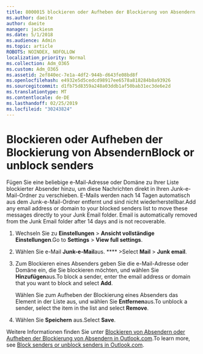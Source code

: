 ```yaml
---
title: 8000015 blockieren oder Aufheben der Blockierung von Absendern
ms.author: daeite
author: daeite
manager: jackiesm
ms.date: 5/1/2018
ms.audience: Admin
ms.topic: article
ROBOTS: NOINDEX, NOFOLLOW
localization_priority: Normal
ms.collection: Adm_O365
ms.custom: Adm_O365
ms.assetid: 2ef840ec-7e1a-4df2-944b-d643fe08bd8f
ms.openlocfilehash: e4932e5d5cedcd98917ee6578a818284b8a93926
ms.sourcegitcommit: d1fb75d8359a248a03ddb1af50bab31ec3de6e2d
ms.translationtype: MT
ms.contentlocale: de-DE
ms.lasthandoff: 02/25/2019
ms.locfileid: "30243824"
---
```

# <a name="block-or-unblock-senders"></a><span data-ttu-id="4bae0-102">Blockieren oder Aufheben der Blockierung von Absendern</span><span class="sxs-lookup"><span data-stu-id="4bae0-102">Block or unblock senders</span></span>

<span data-ttu-id="4bae0-p101">Fügen Sie eine beliebige e-Mail-Adresse oder Domäne zu Ihrer Liste blockierter Absender hinzu, um diese Nachrichten direkt in Ihren Junk-e-Mail-Ordner zu verschieben. E-Mails werden nach 14 Tagen automatisch aus dem Junk-e-Mail-Ordner entfernt und sind nicht wiederherstellbar.</span><span class="sxs-lookup"><span data-stu-id="4bae0-p101">Add any email address or domain to your blocked senders list to move these messages directly to your Junk Email folder. Email is automatically removed from the Junk Email folder after 14 days and is not recoverable.</span></span>
  
1. <span data-ttu-id="4bae0-105">Wechseln Sie zu **Einstellungen** \> **Ansicht vollständige Einstellungen**.</span><span class="sxs-lookup"><span data-stu-id="4bae0-105">Go to **Settings** \> **View full settings**.</span></span> 
    
2. <span data-ttu-id="4bae0-106">Wählen Sie e-Mail **Junk-e-Mail**aus. \*\*\*\* \></span><span class="sxs-lookup"><span data-stu-id="4bae0-106">Select **Mail** \> **Junk email**.</span></span> 
    
3. <span data-ttu-id="4bae0-107">Zum Blockieren eines Absenders geben Sie die e-Mail-Adresse oder Domäne ein, die Sie blockieren möchten, und wählen Sie **Hinzufügen**aus.</span><span class="sxs-lookup"><span data-stu-id="4bae0-107">To block a sender, enter the email address or domain that you want to block and select **Add**.</span></span> 
    
    <span data-ttu-id="4bae0-108">Wählen Sie zum Aufheben der Blockierung eines Absenders das Element in der Liste aus, und wählen Sie **Entfernen**aus.</span><span class="sxs-lookup"><span data-stu-id="4bae0-108">To unblock a sender, select the item in the list and select **Remove**.</span></span>
    
4. <span data-ttu-id="4bae0-109">Wählen Sie **Speichern** aus.</span><span class="sxs-lookup"><span data-stu-id="4bae0-109">Select **Save**.</span></span> 
    
<span data-ttu-id="4bae0-110">Weitere Informationen finden Sie unter [Blockieren von Absendern oder Aufheben der Blockierung von Absendern in Outlook.com](https://go.microsoft.com/fwlink/p/?linkid=873133).</span><span class="sxs-lookup"><span data-stu-id="4bae0-110">To learn more, see [Block senders or unblock senders in Outlook.com](https://go.microsoft.com/fwlink/p/?linkid=873133).</span></span>
  

